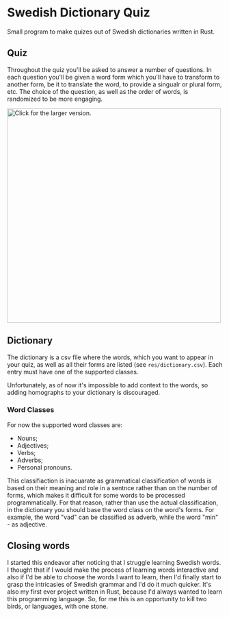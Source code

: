 # Swedish Dictionary Quiz

Small program to make quizes out of Swedish dictionaries written in Rust.

## Quiz
Throughout the quiz you'll be asked to answer a number of questions. In each
question you'll be given a word form which you'll have to transform to another form,
be it to translate the word, to provide a singualr or plural form, etc. The choice
of the question, as well as the order of words, is randomized to be more
engaging.

<a href="https://drive.google.com/uc?export=view&id=14iItmLr1P9g__m2xMj6nsHEupbAeSKgj"><img src="https://drive.google.com/uc?export=view&id=14iItmLr1P9g__m2xMj6nsHEupbAeSKgj" style="width: 500px; max-width: 100%; height: auto" title="Click for the larger version." /></a>

## Dictionary
The dictionary is a csv file where the words, which you want to appear in 
your quiz, as well as all their forms are listed (see `res/dictionary.csv`).
Each entry must have one of the supported classes.

Unfortunately, as of now it's impossible to add context to the words,
so adding homographs to your dictionary is discouraged.

### Word Classes
For now the supported word classes are:
- Nouns;
- Adjectives;
- Verbs;
- Adverbs;
- Personal pronouns.

This classifiaction is inacuarate as grammatical classification of words is based on their
meaning and role in a sentnce rather than on the number of forms, which makes
it difficult for some words to be processed programmatically. For that reason,
rather than use the actual classification, in the dictionary you should base
the word class on the word's forms. For example, the word "vad" can be classified
as adverb, while the word "min" - as adjective.

## Closing words
I started this endeavor after noticing that I struggle learning Swedish words.
I thought that if I would make the process of learning words interactive and also
if I'd be able to choose the words I want to learn, then I'd finally
start to grasp the intricasies of Swedish grammar and I'd do it much quicker.
It's also my first ever project written in Rust, because I'd always wanted to
learn this programming language. So, for me this is an opportunity to kill two birds,
or languages, with one stone.
